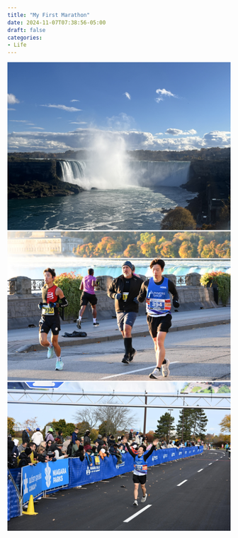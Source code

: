 ```yaml
---
title: "My First Marathon"
date: 2024-11-07T07:38:56-05:00
draft: false
categories:
- Life
---
```


![niagara](images/niagara-1.jpg)
![niagara](images/niagara-2.jpg)
![niagara](images/niagara-3.jpg)